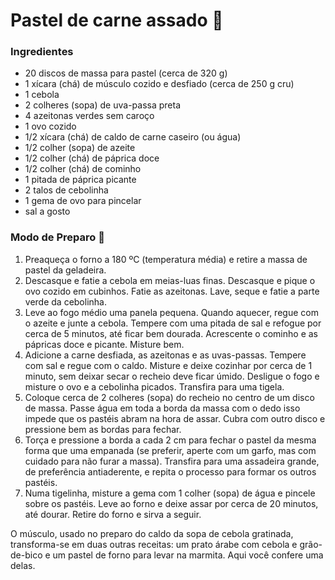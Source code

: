 # **Pastel de carne assado** :stuffed_flatbread:

### **Ingredientes**
 - 20 discos de massa para pastel (cerca de 320 g)
 - 1 xícara (chá) de músculo cozido e desfiado (cerca de 250 g cru)
 - 1 cebola
 - 2 colheres (sopa) de uva-passa preta
 - 4 azeitonas verdes sem caroço
 - 1 ovo cozido
 - 1/2 xícara (chá) de caldo de carne caseiro (ou água)
 - 1/2 colher (sopa) de azeite
 - 1/2 colher (chá) de páprica doce
 - 1/2 colher (chá) de cominho
 - 1 pitada de páprica picante
 - 2 talos de cebolinha
 - 1 gema de ovo para pincelar
 - sal a gosto

### **Modo de Preparo** :hocho:
 1. Preaqueça o forno a 180 ºC (temperatura média) e retire a massa de pastel da geladeira.
 2. Descasque e fatie a cebola em meias-luas finas. Descasque e pique o ovo cozido em cubinhos. Fatie as azeitonas. Lave, seque e fatie a parte verde da cebolinha.
 3. Leve ao fogo médio uma panela pequena. Quando aquecer, regue com o azeite e junte a cebola. Tempere com uma pitada de sal e refogue por cerca de 5 minutos, até ficar bem dourada. Acrescente o cominho e as pápricas doce e picante. Misture bem.
 4. Adicione a carne desfiada, as azeitonas e as uvas-passas. Tempere com sal e regue com o caldo. Misture e deixe cozinhar por cerca de 1 minuto, sem deixar secar o recheio deve ficar úmido. Desligue o fogo e misture o ovo e a cebolinha picados. Transfira para uma tigela.
 5. Coloque cerca de 2 colheres (sopa) do recheio no centro de um disco de massa. Passe água em toda a borda da massa com o dedo isso impede que os pastéis abram na hora de assar. Cubra com outro disco e pressione bem as bordas para fechar.
 6. Torça e pressione a borda a cada 2 cm para fechar o pastel da mesma forma que uma empanada (se preferir, aperte com um garfo, mas com cuidado para não furar a massa). Transfira para uma assadeira grande, de preferência antiaderente, e repita o processo para formar os outros pastéis.
 7. Numa tigelinha, misture a gema com 1 colher (sopa) de água e pincele sobre os pastéis. Leve ao forno e deixe assar por cerca de 20 minutos, até dourar. Retire do forno e sirva a seguir.

O músculo, usado no preparo do caldo da sopa de cebola gratinada, transforma-se em duas outras receitas: um prato árabe com cebola e grão-de-bico e um pastel de forno para levar na marmita. Aqui você confere uma delas.
